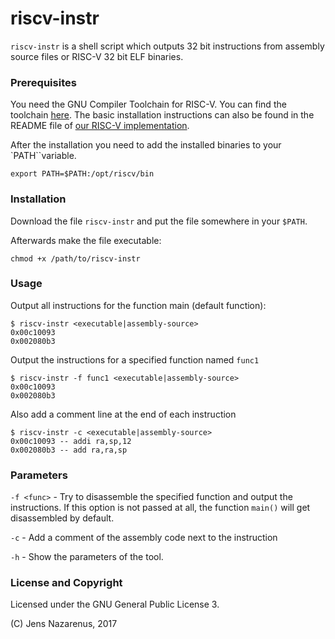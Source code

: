 # riscv-instr

`riscv-instr` is a shell script which outputs  32 bit instructions from assembly source files or RISC-V 32 bit ELF binaries.

### Prerequisites
You need the GNU Compiler Toolchain for RISC-V. You can find the
toolchain [here](https://github.com/riscv/riscv-gnu-toolchain). The
basic installation instructions can also be found in the README file of 
[our RISC-V implementation](https://zenon.cs.hs-rm.de/vhdl-cpu/riscv).

After the installation you need to add the installed binaries to your `PATH``variable.

    export PATH=$PATH:/opt/riscv/bin

### Installation
Download the file `riscv-instr` and put the file somewhere in your `$PATH`.

Afterwards make the file executable:

    chmod +x /path/to/riscv-instr


### Usage

Output all instructions for the function main (default function):
   
    $ riscv-instr <executable|assembly-source>
    0x00c10093 
    0x002080b3

Output the instructions for a specified function named `func1`

    $ riscv-instr -f func1 <executable|assembly-source>
    0x00c10093 
    0x002080b3

Also add a comment line at the end of each instruction

    $ riscv-instr -c <executable|assembly-source>
    0x00c10093 -- addi ra,sp,12
    0x002080b3 -- add ra,ra,sp


### Parameters

`-f <func>` - 
Try  to disassemble the specified function and output the instructions. If this option is not passed at all, the function `main()` will get disassembled by default.

`-c` - Add a comment of the assembly code next to the instruction

`-h` - Show the parameters of the tool.



### License and Copyright
Licensed under the GNU General Public License 3.

(C) Jens Nazarenus, 2017
